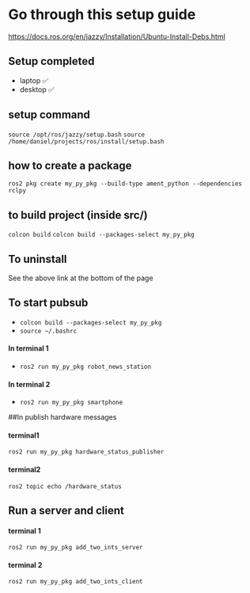 # Go through this setup guide
https://docs.ros.org/en/jazzy/Installation/Ubuntu-Install-Debs.html

## Setup completed
- laptop ✅
- desktop ✅

## setup command
`source /opt/ros/jazzy/setup.bash`
`source /home/daniel/projects/ros/install/setup.bash`

## how to create a package
`ros2 pkg create my_py_pkg --build-type ament_python --dependencies rclpy`

## to build project (inside src/)
`colcon build`
`colcon build --packages-select my_py_pkg`

## To uninstall
See the above link at the bottom of the page

## To start pubsub
- `colcon build --packages-select my_py_pkg`
- `source ~/.bashrc`
#### In terminal 1
- `ros2 run my_py_pkg robot_news_station`
#### In terminal 2
- `ros2 run my_py_pkg smartphone`


##In publish hardware messages
#### terminal1
`ros2 run my_py_pkg hardware_status_publisher`
#### terminal2
`ros2 topic echo /hardware_status`

## Run a server and client
#### terminal 1
`ros2 run my_py_pkg add_two_ints_server`

#### terminal 2
`ros2 run my_py_pkg add_two_ints_client`

